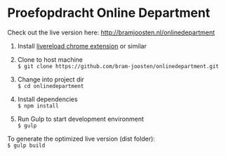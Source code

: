 # Proefopdracht Online Department

Check out the live version here: http://bramjoosten.nl/onlinedepartment  

1. Install [livereload chrome extension](https://chrome.google.com/webstore/category/extensions) or similar  

2. Clone to host machine  
`$ git clone https://github.com/bram-joosten/onlinedepartment.git`  

3. Change into project dir  
`$ cd onlinedepartment`  

4. Install dependencies  
`$ npm install`  

5. Run Gulp to start development environment  
`$ gulp`

To generate the optimized live version (dist folder):  
`$ gulp build`